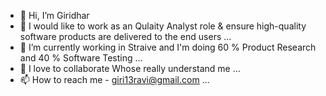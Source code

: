 - 👋 Hi, I’m Giridhar
- 👀 I would like to work as an Qulaity Analyst role & ensure high-quality software products are delivered to the end users ...
- 🌱 I’m currently working in Straive and I'm doing 60 % Product Research and 40 % Software Testing ...
- 💞️ I love to collaborate Whose really understand me ...
- 📫 How to reach me - giri13ravi@gmail.com ...

<!---
Mr-Giridhar/Mr-Giridhar is a ✨ special ✨ repository because its `README.md` (this file) appears on your GitHub profile.
You can click the Preview link to take a look at your changes.
--->
